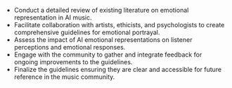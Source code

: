 - Conduct a detailed review of existing literature on emotional representation in AI music.
- Facilitate collaboration with artists, ethicists, and psychologists to create comprehensive guidelines for emotional portrayal.
- Assess the impact of AI emotional representations on listener perceptions and emotional responses.
- Engage with the community to gather and integrate feedback for ongoing improvements to the guidelines.
- Finalize the guidelines ensuring they are clear and accessible for future reference in the music community.
